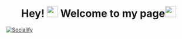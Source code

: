 
<h1 align="center">Hey! <img src="https://media.tenor.com/C84C_fqg7Y0AAAAj/pedro-dancing-racoon.gif" width="30"/> Welcome to my page<img src="https://emojis.slackmojis.com/emojis/images/1531849430/4246/blob-sunglasses.gif?1531849430" width="30"/></h1>

<!-- SOCIALIFY_START -->
[![Socialify](https://socialify.git.ci/MamonovEvgeniy/MamonovEvgeniy/image?description=1&font=Rokkitt&pattern=Brick%20Wall&theme=Dark&custom_description=%F0%9F%92%BE%20Old-school%20coder%20%282016-02-24%29%0A3338%20days%20of%20commits%2C%20coffee%20%26%20magic%20%E2%98%95%F0%9F%92%BB%0A%2B5%20karma%20%28helping%20external%20projects%29)](https://github.com/MamonovEvgeniy/MamonovEvgeniy)
<!-- SOCIALIFY_END -->

